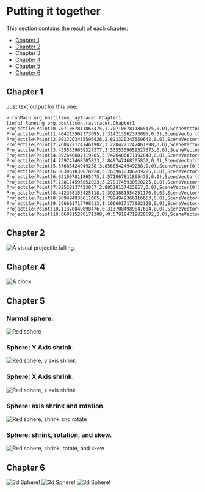 # Putting it together

This section contains the result of each chapter:

- [Chapter 1](#chapter-1)
- [Chapter 2](#chapter-2)
- Chapter 3
- [Chapter 4](#chapter-4)
- [Chapter 5](#chapter-5)
- [Chapter 6](#chapter-6)

## Chapter 1

Just text output for this one:

```
> runMain org.bbstilson.raytracer.Chapter1
[info] Running org.bbstilson.raytracer.Chapter1
Projectile(Point(0.7071067811865475,1.7071067811865475,0.0),SceneVector(0.6971067811865475,0.6071067811865475,0.0))
Projectile(Point(1.404213562373095,2.314213562373095,0.0),SceneVector(0.6871067811865474,0.5071067811865475,0.0))
Projectile(Point(2.0913203435596426,2.821320343559642,0.0),SceneVector(0.6771067811865474,0.40710678118654753,0.0))
Projectile(Point(2.7684271247461902,3.2284271247461898,0.0),SceneVector(0.6671067811865474,0.30710678118654755,0.0))
Projectile(Point(3.4355339059327377,3.5355339059327373,0.0),SceneVector(0.6571067811865474,0.20710678118654754,0.0))
Projectile(Point(4.092640687119285,3.7426406871192848,0.0),SceneVector(0.6471067811865474,0.10710678118654754,0.0))
Projectile(Point(4.739747468305833,3.849747468305832,0.0),SceneVector(0.6371067811865474,0.007106781186547534,0.0))
Projectile(Point(5.37685424949238,3.85685424949238,0.0),SceneVector(0.6271067811865474,-0.09289321881345247,0.0))
Projectile(Point(6.003961030678928,3.7639610306789275,0.0),SceneVector(0.6171067811865474,-0.19289321881345248,0.0))
Projectile(Point(6.621067811865475,3.571067811865475,0.0),SceneVector(0.6071067811865474,-0.2928932188134525,0.0))
Projectile(Point(7.228174593052023,3.2781745930520225,0.0),SceneVector(0.5971067811865474,-0.3928932188134525,0.0))
Projectile(Point(7.82528137423857,2.88528137423857,0.0),SceneVector(0.5871067811865474,-0.4928932188134525,0.0))
Projectile(Point(8.412388155425118,2.3923881554251176,0.0),SceneVector(0.5771067811865473,-0.5928932188134525,0.0))
Projectile(Point(8.989494936611665,1.7994949366116653,0.0),SceneVector(0.5671067811865473,-0.6928932188134524,0.0))
Projectile(Point(9.556601717798213,1.1066017177982128,0.0),SceneVector(0.5571067811865473,-0.7928932188134524,0.0))
Projectile(Point(10.11370849898476,0.3137084989847604,0.0),SceneVector(0.5471067811865473,-0.8928932188134524,0.0))
Projectile(Point(10.660815280171308,-0.579184719828692,0.0),SceneVector(0.5371067811865473,-0.9928932188134524,0.0))
```

## Chapter 2

![A visual projectile falling.](./../../../../../../img/chapter2.jpg)

## Chapter 4

![A clock.](./../../../../../../img/chapter4.jpg)

## Chapter 5

### Normal sphere.

![Red sphere](./../../../../../../img/chapter5.jpg)

### Sphere: Y Axis shrink.

![Red sphere, y axis shrink](./../../../../../../img/chapter5_y_shrink.jpg)

### Sphere: X Axis shrink.

![Red sphere, x axis shrink](./../../../../../../img/chapter5_x_shrink.jpg)

### Sphere: axis shrink and rotation.

![Red sphere, shrink and rotate](./../../../../../../img/chapter5_shrink_rotate.jpg)

### Sphere: shrink, rotation, and skew.

![Red sphere, shrink, rotate, and skew](./../../../../../../img/chapter5_shrink_rotate_skew.jpg)

## Chapter 6

![3d Sphere!](./../../../../../../img/chapter6.jpg)
![3d Sphere!](./../../../../../../img/chapter6-1.jpg)
![3d Sphere!](./../../../../../../img/chapter6-2.jpg)
